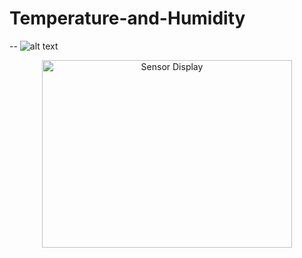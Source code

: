 # Temperature-and-Humidity
 
-- ![alt text](https://github.com/suhyeonk03/Temperature-and-Humidity/blob/main/Project_Image.jpg=200x130 "LCD and ESP board")

<p align="center">
  <img src="https://github.com/suhyeonk03/Temperature-and-Humidity/blob/main/Project_Image.jpg)" alt="Sensor Display" width="400" height="300">
</p>
